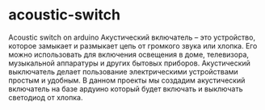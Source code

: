# acoustic-switch
Acoustic switch on arduino
Акустический включатель – это устройство, которое замыкает и размыкает цепь от громкого звука или хлопка. 
Его можно использовать для включения освещения в доме, телевизора, музыкальной аппаратуры и других бытовых приборов. 
Акустический выключатель делает пользование электрическими устройствами простым и удобным.
В данном проекты мы создадим акустический включатель на базе ардуино который будет включать и выключать светодиод от хлопка.
